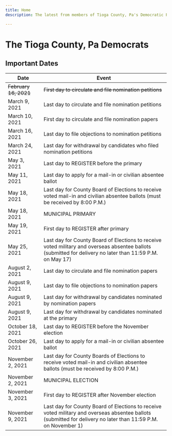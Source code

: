 ```yaml
---
title: Home
description: The latest from members of Tioga County, Pa's Democratic Party.

---
```

# The Tioga County, Pa Democrats

## Important Dates

| Date | Event |
| --- | --- |
| ~~February 16, 2021~~ | ~~First day to circulate and file nomination petitions~~ |
| March 9, 2021 | Last day to circulate and file nomination petitions |
| March 10, 2021 | First day to circulate and file nomination papers |
| March 16, 2021 | Last day to file objections to nomination petitions |
| March 24, 2021 | Last day for withdrawal by candidates who filed nomination petitions |
| May 3, 2021 | Last day to REGISTER before the primary |
| May 11, 2021 | Last day to apply for a mail-in or civilian absentee ballot |
| May 18, 2021 | Last day for County Board of Elections to receive voted mail-in and civilian absentee ballots (must be received by 8:00 P.M.) |
| May 18, 2021 | MUNICIPAL PRIMARY |
| May 19, 2021 | First day to REGISTER after primary |
| May 25, 2021 | Last day for County Board of Elections to receive voted military and overseas absentee ballots (submitted for delivery no later than 11:59 P.M. on May 17) |
| August 2, 2021 | Last day to circulate and file nomination papers |
| August 9, 2021 | Last day to file objections to nomination papers |
| August 9, 2021 | Last day for withdrawal by candidates nominated by nomination papers |
| August 9, 2021 | Last day for withdrawal by candidates nominated at the primary |
| October 18, 2021 | Last day to REGISTER before the November election |
| October 26, 2021 | Last day to apply for a mail-in or civilian absentee ballot |
| November 2, 2021 | Last day for County Boards of Elections to receive voted mail-in and civilian absentee ballots (must be received by 8:00 P.M.) |
| November 2, 2021 | MUNICIPAL ELECTION |
| November 3, 2021 | First day to REGISTER after November election |
| November 9, 2021 | Last day for County Board of Elections to receive voted military and overseas absentee ballots (submitted for delivery no later than 11:59 P.M. on November 1) |